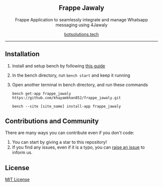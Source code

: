 <div align="center" markdown="1">
	<h2>Frappe Jawaly</h2>
	<p align="center">
	    <p>Frappe Application to seamlessly integrate and manage Whatsapp messaging using 4Jawaly</p>
	</p>
  
[botsolutions.tech](https://botsolutions.tech/)

</div>

---

## Installation

1. Install and setup bench by following [this guide](https://frappeframework.com/docs/user/en/installation)
2. In the bench directory, run `bench start` and keep it running
3. Open another terminal in bench directory, and run these commands

	```
	bench get-app frappe_jawaly https://github.com/khayamkhan852/frappe_jawaly.git
	```
	
    ```
	bench --site [site_name] install-app frappe_jawaly
	```    


## Contributions and Community

There are many ways you can contribute even if you don't code:

1. You can start by giving a star to this repository!
2. If you find any issues, even if it is a typo, you can [raise an issue](https://github.com/khayamkhan852/frappe_jawaly/issues/new) to inform us.

## License

[MIT License](/license.txt)
